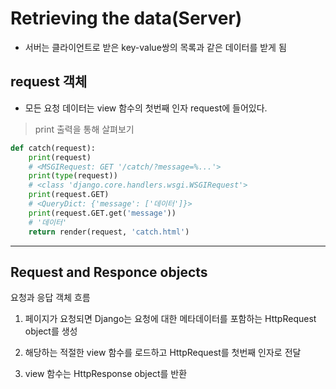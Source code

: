# Retrieving the data(Server)

- 서버는 클라이언트로 받은 key-value쌍의 목록과 같은 데이터를 받게 됨

## request 객체

- 모든 요청 데이터는 view 함수의 첫번째 인자 request에 들어있다.

> print 출력을 통해 살펴보기

```python
def catch(request):
    print(request) 
    # <MSGIRequest: GET '/catch/?message=%...'>
    print(type(request))
    # <class 'django.core.handlers.wsgi.WSGIRequest'>
    print(request.GET)
    # <QueryDict: {'message': ['데이터']}>
    print(request.GET.get('message'))
    # '데이터'
    return render(request, 'catch.html')
```

---

## Request and Responce objects

요청과 응답 객체 흐름

1. 페이지가 요청되면 Django는 요청에 대한 메타데이터를 포함하는 HttpRequest object를 생성

2. 해당하는 적절한 view 함수를 로드하고 HttpRequest를 첫번째 인자로 전달

3. view 함수는 HttpResponse object를 반환